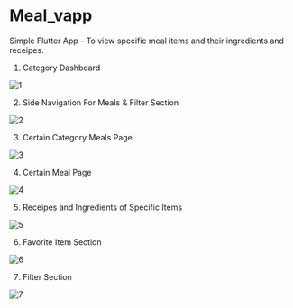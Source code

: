 # Meal_vapp

Simple Flutter App - To view specific meal items and their ingredients and receipes.

1. Category Dashboard

![1](https://user-images.githubusercontent.com/57450152/117973802-72ce3300-b34a-11eb-84c1-938099f23bfe.JPG)

2. Side Navigation For  Meals & Filter Section

![2](https://user-images.githubusercontent.com/57450152/117973874-88dbf380-b34a-11eb-919f-33be96fb8b8b.JPG)

3. Certain Category Meals Page

![3](https://user-images.githubusercontent.com/57450152/117973961-a315d180-b34a-11eb-987d-f3443c04da7a.JPG)

4. Certain Meal Page

![4](https://user-images.githubusercontent.com/57450152/117974036-ba54bf00-b34a-11eb-9b29-cea63f9735d2.JPG)

5. Receipes and Ingredients of Specific Items

![5](https://user-images.githubusercontent.com/57450152/117974074-c771ae00-b34a-11eb-9a74-1f3ea51154c1.JPG)

6. Favorite Item Section

![6](https://user-images.githubusercontent.com/57450152/117974151-de180500-b34a-11eb-8727-6599ea67c494.JPG)

7. Filter Section

![7](https://user-images.githubusercontent.com/57450152/117974217-f25c0200-b34a-11eb-932d-367c6fc007e8.JPG)
